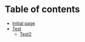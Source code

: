# Table of contents

* [Initial page](README.md)
* [Test](test/README.md)
  * [Test2](test/test2.md)

